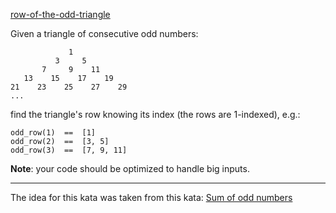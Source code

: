 [row-of-the-odd-triangle](https://www.codewars.com/kata/5d5a7525207a674b71aa25b5)

Given a triangle of consecutive odd numbers:

```
             1
          3     5
       7     9    11
   13    15    17    19
21    23    25    27    29
...
```

find the triangle's row knowing its index (the rows are 1-indexed), e.g.:

```
odd_row(1)  ==  [1]
odd_row(2)  ==  [3, 5]
odd_row(3)  ==  [7, 9, 11]
```

**Note**: your code should be optimized to handle big inputs.

___

The idea for this kata was taken from this kata: [Sum of odd numbers](https://www.codewars.com/kata/sum-of-odd-numbers)